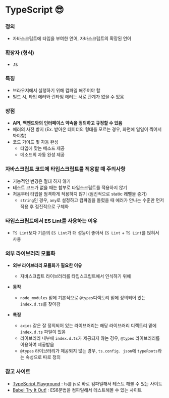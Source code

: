 # TypeScript 😎

### 정의
  - 자바스크립트에 타입을 부여한 언어, 자바스크립트의 확장된 언어

### 확장자 (형식)
- .ts

### 특징
- 브라우저에서 실행하기 위해 컴파일 해주어야 함
- 빌드 시, 타입 에러와 런타임 에러는 서로 관계가 없을 수 있음

### 장점
- **API, 백엔드와의 인터페이스 약속을 정의하고 규정할 수 있음**
- 에러의 사전 방지 (Ex. 받아온 데이터의 형태를 모르는 경우, 화면에 일일이 찍어서 봐야함)
- 코드 가이드 및 자동 완성
  - 타입에 맞는 메소드 제공
  - 메소드의 자동 완성 제공

### 자바스크립트 코드에 타입스크립트를 적용할 때 주의사항
- 기능적인 변경은 절대 하지 않기
- 테스트 코드가 없을 때는 함부로 타입스크립트를 적용하지 않기
- 처음부터 타입을 엄격하게 적용하지 않기 (점진적으로 static 레벨을 증가)
  - `string`인 경우, `any`로 설정하고 컴파일을 돌렸을 때 에러가 안나는 수준만 먼저 적용 후 점진적으로 구체화

### 타입스크립트에서 ES Lint를 사용하는 이유
- `TS Lint`보다 기존의 `ES Lint`가 더 성능이 좋아서 `ES Lint` + `TS Lint`를 얹혀서 사용

### 외부 라이브러리 모듈화
- **외부 라이브러리 모듈화가 필요한 이유**
  - 자바스크립트 라이브러리를 타입스크립트에서 인식하기 위해

- **동작**
  - `node_modules` 밑에 기본적으로 `@types`디렉토리 밑에 정의되어 있는 `index.d.ts`를 찾아감

- **특징**
  - `axios` 같은 잘 정의되어 있는 라이브러리는 해당 라이브러리  디렉토리 밑에 `index.d.ts` 파일이 있음
  - 라이브러리 내부에 `index.d.ts`가 제공되지 않는 경우,  `@types` 라이브러리를 이용하여 제공받음
  - `@types` 라이브러리가 제공되지 않는 경우, `ts.config. json`에 `typeRoots`라는 속성으로 따로 정의

### 참고 사이트
- [TypeScript Playground](https://www.typescriptlang.org/play) : ts를 js로 바로 컴파일해서 테스트 해볼 수 있는 사이트
- [Babel Try It Out!](https://babeljs.io/repl#?browsers=defaults%2C%20not%20ie%2011%2C%20not%20ie_mob%2011&build=&builtIns=false&corejs=3.6&spec=false&loose=false&code_lz=Q&debug=false&forceAllTransforms=false&shippedProposals=false&circleciRepo=&evaluate=false&fileSize=false&timeTravel=false&sourceType=module&lineWrap=true&presets=env%2Creact%2Cstage-2&prettier=false&targets=&version=7.14.6&externalPlugins=) : ES6문법을 컴파일해서 테스트해볼 수 있는 사이트
